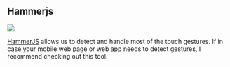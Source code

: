 ##  Hammerjs

![](images/hammerjs.png)

[HammerJS](http://hammerjs.github.io) allows us to detect and handle most of the touch gestures. If in case your mobile web page or web app needs to detect gestures, I recommend checking out this tool.

